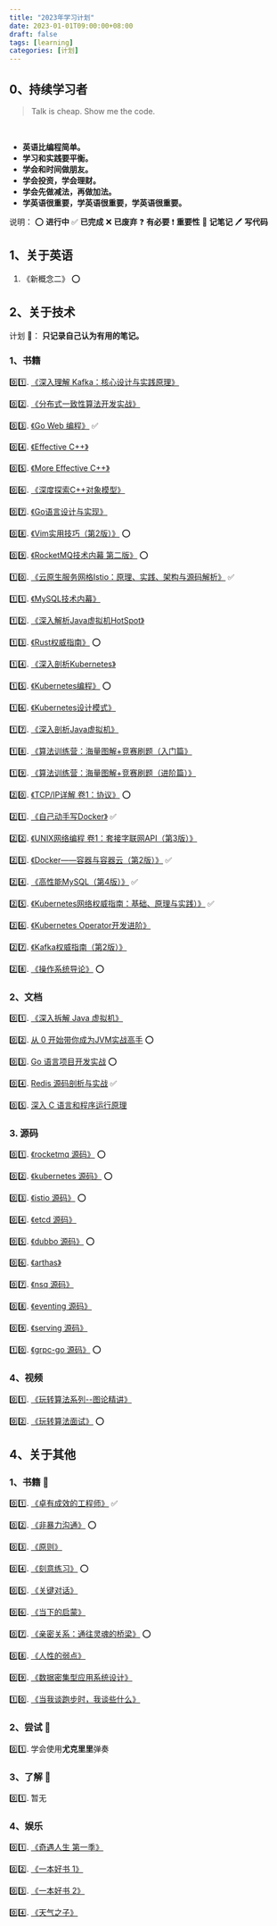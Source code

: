 ```yaml
---
title: "2023年学习计划"
date: 2023-01-01T09:00:00+08:00
draft: false
tags: [learning]
categories: [计划]
---
```



## 0、持续学习者

> Talk is cheap. Show me the code.

<br/>

- **英语比编程简单。**
- **学习和实践要平衡。**
- **学会和时间做朋友。**
- **学会投资，学会理财。**
- **学会先做减法，再做加法。**
- **学英语很重要，学英语很重要，学英语很重要。**

说明：
:o: **进行中**
:white_check_mark: **已完成**
:x: **已废弃**
:question: **有必要**
:exclamation: **重要性**
:memo: **记笔记**
:pen: **写代码**

## 1、关于英语

1. 《新概念二》  :o:

## 2、关于技术

计划 :tada:： **只记录自己认为有用的笔记。**

### 1、书籍

:zero::one:. [《深入理解 Kafka：核心设计与实践原理》](https://book.douban.com/subject/30437872/)

:zero::two:. [《分布式一致性算法开发实战》](https://book.douban.com/subject/35051108/)

:zero::three:. [《Go Web 编程》](https://book.douban.com/subject/27204133/) :white_check_mark:

:zero::four:. [《Effective C++》](https://book.douban.com/subject/1842426/)

:zero::five:. [《More Effective C++》](https://book.douban.com/subject/5908727/)

:zero::six:. [《深度探索C++对象模型》](https://book.douban.com/subject/10427315/)

:zero::seven:. [《Go语言设计与实现》](https://book.douban.com/subject/35635836/)

:zero::eight:. [《Vim实用技巧（第2版）》](https://book.douban.com/subject/26967597/) :o:

:zero::nine:. [《RocketMQ技术内幕 第二版》](https://book.douban.com/subject/35626441/) :o:

:one::zero:. [《云原生服务网格Istio：原理、实践、架构与源码解析》](https://book.douban.com/subject/34438220/) :white_check_mark:

:one::one:. [《MySQL技术内幕》](https://book.douban.com/subject/24708143/)

:one::two:. [《深入解析Java虚拟机HotSpot》](https://book.douban.com/subject/35292715/)

:one::three:. [《Rust权威指南》](https://book.douban.com/subject/35081743/) :o:

:one::four:. [《深入剖析Kubernetes》](https://book.douban.com/subject/35424872/)

:one::five:. [《Kubernetes编程》](https://book.douban.com/subject/35498478/) :o:

:one::six:. [《Kubernetes设计模式》](https://book.douban.com/subject/35175701/)

:one::seven:. [《深入剖析Java虚拟机》](https://book.douban.com/subject/35571969/)

:one::eight:. [《算法训练营：海量图解+竞赛刷题（入门篇》](https://book.douban.com/subject/35528404/)

:one::nine:. [《算法训练营：海量图解+竞赛刷题（进阶篇）》](https://book.douban.com/subject/35430410/)

:two::zero:. [《TCP/IP详解 卷1：协议》](https://book.douban.com/subject/1088054/) :o:

:two::one:. [《自己动手写Docker》](https://book.douban.com/subject/27082348/) :white_check_mark:

:two::two:. [《UNIX网络编程 卷1：套接字联网API（第3版）》](https://book.douban.com/subject/26434583/)

:two::three:. [《Docker——容器与容器云（第2版）》](https://book.douban.com/subject/26894736/) :white_check_mark:

:two::four:. [《高性能MySQL（第4版）》](https://book.douban.com/subject/36096578/) :white_check_mark:

:two::five:. [《Kubernetes网络权威指南：基础、原理与实践）》](https://book.douban.com/subject/34855927/) :white_check_mark:

:two::six:. [《Kubernetes Operator开发进阶》](https://book.douban.com/subject/36209350/) 

:two::seven:. [《Kafka权威指南（第2版）》](https://book.douban.com/subject/36161660/)

:two::eight:. [《操作系统导论》](https://book.douban.com/subject/33463930/) :o:


### 2、文档

:zero::one:. [《深入拆解 Java 虚拟机》](https://time.geekbang.org/column/intro/100010301)

:zero::two:. [从 0 开始带你成为JVM实战高手]() :o:

:zero::three:. [Go 语言项目开发实战](https://time.geekbang.org/column/intro/100079601) :o:

:zero::four:. [Redis 源码剖析与实战](https://time.geekbang.org/column/intro/100084301) :white_check_mark:

:zero::five:. [深入 C 语言和程序运行原理](https://time.geekbang.org/column/intro/100100701)

### 3. 源码

:zero::one:. [《rocketmq 源码》](https://github.com/apache/rocketmq) :o:

:zero::two:. [《kubernetes 源码》](https://github.com/kubernetes/kubernetes) :o:

:zero::three:. [《istio 源码》](https://github.com/istio/istio)  :o:

:zero::four:. [《etcd 源码》](https://github.com/etcd-io/etcd)

:zero::five:. [《dubbo 源码》](https://github.com/apache/dubbo) :o:

:zero::six:. [《arthas》](https://github.com/alibaba/arthas)

:zero::seven:. [《nsq 源码》](https://github.com/nsqio/nsq)

:zero::eight:. [《eventing 源码》](https://github.com/knative/eventing)

:zero::nine:. [《serving 源码》](https://github.com/knative/serving)

:one::zero:. [《grpc-go 源码》](https://github.com/grpc/grpc-go) :o:

### 4、视频

:zero::one:. [《玩转算法系列--图论精讲》](https://coding.imooc.com/class/370.html)

:zero::two:. [《玩转算法面试》](https://coding.imooc.com/class/82.html) :o:

## 4、关于其他

### 1、书籍 :tada:

:zero::one:. [《卓有成效的工程师》](https://book.douban.com/subject/35948443/) :white_check_mark:

:zero::two:. [《非暴力沟通》](https://book.douban.com/subject/3533221/) :o:

:zero::three:. [《原则》](https://book.douban.com/subject/27608239/)

:zero::four:. [《刻意练习》](https://book.douban.com/subject/26895993/) :o:

:zero::five:. [《关键对话》](https://book.douban.com/subject/10586741/)

:zero::six:. [《当下的启蒙》](https://book.douban.com/subject/30376593/)

:zero::seven:. [《亲密关系：通往灵魂的桥梁》](https://book.douban.com/subject/26363229/) :o:

:zero::eight:. [《人性的弱点》](https://book.douban.com/subject/25985683/)

:zero::nine:. [《数据密集型应用系统设计》](https://book.douban.com/subject/30329536/)

:one::zero:. [《当我谈跑步时，我谈些什么》](https://book.douban.com/subject/4872222/)

### 2、尝试 :tada:

:zero::one:. 学会使用**尤克里里**弹奏

### 3、了解 :tada:

:zero::one:. 暂无

### 4、娱乐

:zero::one:. [《奇遇人生 第一季》](https://movie.douban.com/subject/30304024/)

:zero::two:. [《一本好书 1》](https://movie.douban.com/subject/30337114/)

:zero::three:. [《一本好书 2》](https://movie.douban.com/subject/34820448/)

:zero::four:. [《天气之子》](https://movie.douban.com/subject/30402296/)


